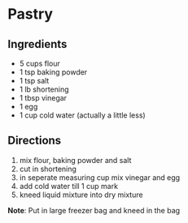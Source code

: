 # Pastry

## Ingredients
 * 5 cups flour
 * 1 tsp baking powder
 * 1 tsp salt
 * 1 lb shortening
 * 1 tbsp vinegar
 * 1 egg
 * 1 cup cold water (actually a little less)

## Directions
1. mix flour, baking powder and salt
2. cut in shortening
3. in seperate measuring cup mix vinegar and egg
4. add cold water till 1 cup mark
5. kneed liquid mixture into dry mixture

**Note**: Put in large freezer bag and kneed in the bag
